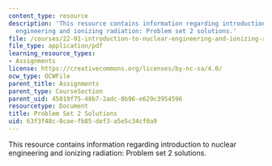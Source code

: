 ```yaml
---
content_type: resource
description: 'This resource contains information regarding introduction to nuclear
  engineering and ionizing radiation: Problem set 2 solutions.'
file: /courses/22-01-introduction-to-nuclear-engineering-and-ionizing-radiation-fall-2016/63f3f48c0caefb85def3a5e5c34cf0a9_MIT22_01F16_ProblemSet2Sol.pdf
file_type: application/pdf
learning_resource_types:
- Assignments
license: https://creativecommons.org/licenses/by-nc-sa/4.0/
ocw_type: OCWFile
parent_title: Assignments
parent_type: CourseSection
parent_uid: 45019f75-48b7-2adc-0b96-e629c3954596
resourcetype: Document
title: Problem Set 2 Solutions
uid: 63f3f48c-0cae-fb85-def3-a5e5c34cf0a9
---
```

This resource contains information regarding introduction to nuclear engineering and ionizing radiation: Problem set 2 solutions.